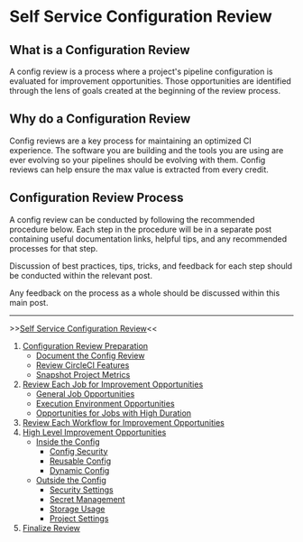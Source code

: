 # Self Service Configuration Review

<!-- Do we need to make this more interactive? i.e. how does your team go about doing x at the end of each step -->

## What is a Configuration Review

A config review is a process where a project's pipeline configuration is evaluated for improvement opportunities. Those opportunities are identified through the lens of goals created at the beginning of the review process.

## Why do a Configuration Review

 Config reviews are a key process for maintaining an optimized CI experience. The software you are building and the tools you are using are ever evolving so your pipelines should be evolving with them. Config reviews can help ensure the max value is extracted from every credit.

## Configuration Review Process

A config review can be conducted by following the recommended procedure below. Each step in the procedure will be in a separate post containing useful documentation links, helpful tips, and any recommended processes for that step.

Discussion of best practices, tips, tricks, and feedback for each step should be conducted within the relevant post.

Any feedback on the process as a whole should be discussed within this main post.

---

\>\>[Self Service Configuration Review](self_service_config_review.md)<<

1. [Configuration Review Preparation](review_preparation/review_preparation.md)
    - [Document the Config Review](review_preparation/document_review.md)
    - [Review CircleCI Features](review_preparation/review_features.md)
    - [Snapshot Project Metrics](review_preparation/snapshot_metrics.md)
2. [Review Each Job for Improvement Opportunities](job_review/job_review.md)
    - [General Job Opportunities](job_review/general_opportunities.md)
    - [Execution Environment Opportunities](job_review/execution_environment.md)
    - [Opportunities for Jobs with High Duration](job_review/high_duration.md)
3. [Review Each Workflow for Improvement Opportunities](workflow_review/workflow_review.md)
4. [High Level Improvement Opportunities](high_level_recommendations/high_level_recommendations.md)
    - [Inside the Config](high_level_recommendations/inside_config/inside_config.md)
        - [Config Security](high_level_recommendations/inside_config/config_security.md)
        - [Reusable Config](high_level_recommendations/inside_config/reusable_config.md)
        - [Dynamic Config](high_level_recommendations/inside_config/dynamic_config.md)
    - [Outside the Config](high_level_recommendations/outside_config/outside_config.md)
        - [Security Settings](high_level_recommendations/outside_config/security_settings.md)
        - [Secret Management](high_level_recommendations/outside_config/secret_management.md)
        - [Storage Usage](high_level_recommendations/outside_config/storage_usage.md)
        - [Project Settings](high_level_recommendations/outside_config/project_settings.md)
5. [Finalize Review](finalize_review/finalize_review.md)